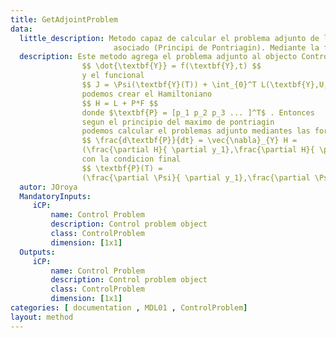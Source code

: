 ```yaml
---
title: GetAdjointProblem
data: 
  little_description: Metodo capaz de calcular el problema adjunto de la ecuacion diferencial atravez del hamiltoniano
                       asociado (Principi de Pontriagin). Mediante la formula $ \frac{d\textbf{P}}{dt} = \vec{\nabla}_{Y} H $
  description: Este metodo agrega el problema adjunto al objecto ControlProblem, dado que tenemos 
                $$ \dot{\textbf{Y}} = f(\textbf{Y},t) $$ 
                y el funcional 
                $$ J = \Psi(\textbf{Y}(T)) + \int_{0}^T L(\textbf{Y},U,t)dt $$ 
                podemos crear el Hamiltoniano 
                $$ H = L + P*F $$
                donde $\textbf{P} = [p_1 p_2 p_3 ... ]^T$ . Entonces 
                segun el principio del maximo de pontriagin 
                podemos calcular el problemas adjunto mediantes las formulas 
                $$ \frac{d\textbf{P}}{dt} = \vec{\nabla}_{Y} H = 
                (\frac{\partial H}{ \partial y_1},\frac{\partial H}{ \partial y_2},...)$$
                con la condicion final 
                $$ \textbf{P}(T) = 
                (\frac{\partial \Psi}{ \partial y_1},\frac{\partial \Psi}{ \partial y_2},...)$$
  autor: JOroya
  MandatoryInputs:   
     iCP: 
         name: Control Problem
         description: Control problem object
         class: ControlProblem
         dimension: [1x1]
  Outputs:
     iCP: 
         name: Control Problem
         description: Control problem object
         class: ControlProblem
         dimension: [1x1]
categories: [ documentation , MDL01 , ControlProblem]
layout: method
---
```

